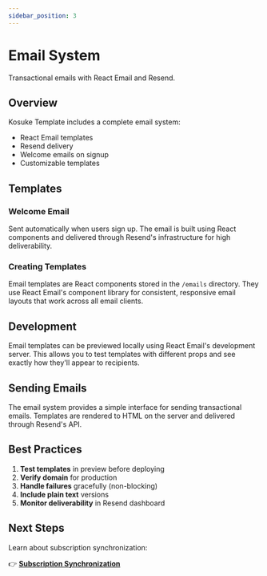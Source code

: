 ```yaml
---
sidebar_position: 3
---
```


# Email System

Transactional emails with React Email and Resend.

## Overview

Kosuke Template includes a complete email system:

- React Email templates
- Resend delivery
- Welcome emails on signup
- Customizable templates

## Templates

### Welcome Email

Sent automatically when users sign up. The email is built using React components and delivered through Resend's infrastructure for high deliverability.

### Creating Templates

Email templates are React components stored in the `/emails` directory. They use React Email's component library for consistent, responsive email layouts that work across all email clients.

## Development

Email templates can be previewed locally using React Email's development server. This allows you to test templates with different props and see exactly how they'll appear to recipients.

## Sending Emails

The email system provides a simple interface for sending transactional emails. Templates are rendered to HTML on the server and delivered through Resend's API.

## Best Practices

1. **Test templates** in preview before deploying
2. **Verify domain** for production
3. **Handle failures** gracefully (non-blocking)
4. **Include plain text** versions
5. **Monitor deliverability** in Resend dashboard

## Next Steps

Learn about subscription synchronization:

👉 **[Subscription Synchronization](./subscription-sync)**
